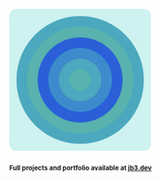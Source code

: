<a href="https://github.com/jb3/fractal"><img width="256px" src="fractal-20251030-214008.png"/></a>

<sub>**Full projects and portfolio available at [jb3.dev](https://jb3.dev/)**</sub>
